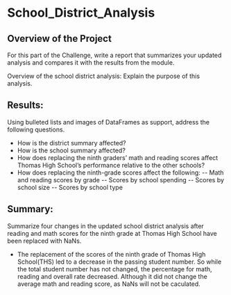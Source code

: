# School_District_Analysis

## Overview of the Project
For this part of the Challenge, write a report that summarizes your updated analysis and compares it with the results from the module.

Overview of the school district analysis: Explain the purpose of this analysis.

## Results: 
Using bulleted lists and images of DataFrames as support, address the following questions.

- How is the district summary affected?
- How is the school summary affected?
- How does replacing the ninth graders’ math and reading scores affect Thomas High School’s performance relative to the other schools?
- How does replacing the ninth-grade scores affect the following:
-- Math and reading scores by grade
-- Scores by school spending
-- Scores by school size
-- Scores by school type

## Summary: 

Summarize four changes in the updated school district analysis after reading and math scores for the ninth grade at Thomas High School have been replaced with NaNs.

- The replacement of the scores of the ninth grade of Thomas High School(THS) led to a decrease in the passing student number. So while the total student number has not changed, the percentage for math, reading and overall rate decreased. Although it did not change the average math and reading score, as NaNs will not be caculated.

